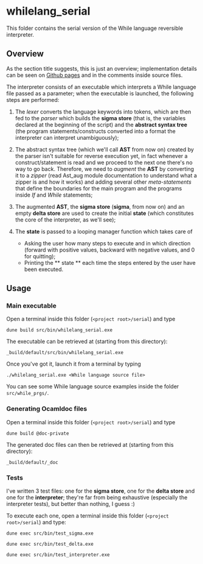 # whilelang_serial

This folder contains the serial version of the While language reversible interpreter.

## Overview

As the section title suggests, this is just an overview; implementation details can be seen on [Github pages](https://yagotzirck.github.io/whilelang-reverse/) and in the comments inside source files.

The interpreter consists of an executable which interprets a While language file passed as a parameter; when the executable is launched, the following steps are performed:

1. The *lexer* converts the language keywords into tokens, which are then fed to the *parser* which builds the **sigma store** (that is, the variables declared at the beginning of the script) and the **abstract syntax tree** (the program statements/constructs converted into a format the interpreter can interpret unambiguously);

2. The abstract syntax tree (which we'll call **AST** from now on) created by the parser  isn't suitable for reverse execution yet, in fact whenever a construct/statement is read and we proceed to the next one there's no way to go back.
Therefore, we need to *augment* the **AST** by converting it to a *zipper* (read Ast_aug module documentation to understand what a zipper is and how it works) and adding several other *meta-statements* that define the boundaries for the main program and the programs inside *If* and *While* statements;

3. The augmented **AST**, the **sigma store** (**sigma**, from now on) and an empty **delta store** are used to create the initial **state** (which constitutes the core of the interpreter, as we'll see);

4. The **state** is passed to a looping manager function which takes care of
	- Asking the user how many steps to execute and in which direction (forward with positive values, backward with negative values, and 0 for quitting);
	- Printing the ** state ** each time the steps entered by the user have been executed.


## Usage

### Main executable

Open a terminal inside this folder (`<project root>/serial`) and type

    dune build src/bin/whilelang_serial.exe

The executable can be retrieved at (starting from this directory):

    _build/default/src/bin/whilelang_serial.exe

Once you've got it, launch it from a terminal by typing

    ./whilelang_serial.exe <While language source file>
You can see some While language source examples inside the folder `src/while_prgs/`.

### Generating Ocamldoc files
Open a terminal inside this folder (`<project root>/serial`) and type

    dune build @doc-private
The generated doc files can then be retrieved at (starting from this directory):

    _build/default/_doc

### Tests
I've written 3 test files: one for the **sigma store**, one for the **delta store** and one for the **interpreter**; they're far from being exhaustive (especially the interpreter tests), but better than nothing, I guess :)

To execute each one, open a terminal inside this folder (`<project root>/serial`) and type:

    dune exec src/bin/test_sigma.exe

    dune exec src/bin/test_delta.exe

    dune exec src/bin/test_interpreter.exe